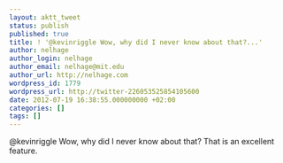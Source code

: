 ```yaml
---
layout: aktt_tweet
status: publish
published: true
title: ! '@kevinriggle Wow, why did I never know about that?...'
author: nelhage
author_login: nelhage
author_email: nelhage@mit.edu
author_url: http://nelhage.com
wordpress_id: 1779
wordpress_url: http://twitter-226053525854105600
date: 2012-07-19 16:38:55.000000000 +02:00
categories: []
tags: []
---
```

@kevinriggle Wow, why did I never know about that? That is an excellent feature.
